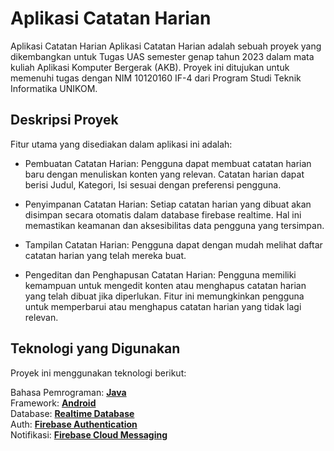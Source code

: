 

# Aplikasi Catatan Harian 



Aplikasi Catatan Harian 
Aplikasi Catatan Harian adalah sebuah proyek yang dikembangkan untuk Tugas UAS semester genap tahun 2023 dalam mata kuliah Aplikasi Komputer Bergerak (AKB). Proyek ini ditujukan untuk memenuhi tugas dengan NIM 10120160 IF-4 dari Program Studi Teknik Informatika UNIKOM.


## Deskripsi Proyek
Fitur utama yang disediakan dalam aplikasi ini adalah:

* Pembuatan Catatan Harian: Pengguna dapat membuat catatan harian baru dengan menuliskan konten yang relevan. Catatan harian dapat berisi Judul, Kategori, Isi sesuai dengan preferensi pengguna. 

* Penyimpanan Catatan Harian: Setiap catatan harian yang dibuat akan disimpan secara otomatis dalam database firebase realtime. Hal ini memastikan keamanan dan aksesibilitas data pengguna yang tersimpan.

* Tampilan Catatan Harian: Pengguna dapat dengan mudah melihat daftar catatan harian yang telah mereka buat. 


* Pengeditan dan Penghapusan Catatan Harian: Pengguna memiliki kemampuan untuk mengedit konten atau menghapus catatan harian yang telah dibuat jika diperlukan. Fitur ini memungkinkan pengguna untuk memperbarui atau menghapus catatan harian yang tidak lagi relevan.


## Teknologi yang Digunakan
Proyek ini menggunakan teknologi berikut:

Bahasa Pemrograman:  <b>[Java](https://www.java.com/en/) </b> <br />
Framework: <b>[Android](https://www.android.com/) </b> <br />
Database: <b>[Realtime Database](https://firebase.google.com/docs/database) </b> <br />
Auth: <b>[Firebase Authentication](https://firebase.google.com/docs/auth) </b> <br />
Notifikasi: <b>[Firebase Cloud Messaging](https://firebase.google.com/docs/cloud-messaging) </b> <br />

